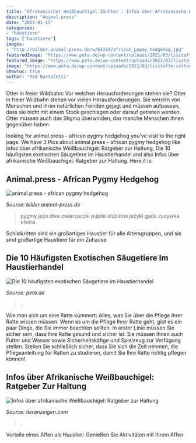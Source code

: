```yaml
---
title: "Afrikanischer Weißbauchigel Züchter : Infos über Afrikanische Weißbauchigel: Ratgeber Zur Haltung"
description: "Animal.press"
date: "2022-01-15"
categories:
- "haustiere"
tags: ["haustiere"]
images:
- "http://bilder.animal-press.de/w/64214/african_pygmy_hedgehog.jpg"
featuredImage: "https://www.peta.de/wp-content/uploads/2021/03/lisztaffe-cottontop-tamarin-1364167_1280-c-pixabay-1024x682.jpg"
featured_image: "https://www.peta.de/wp-content/uploads/2021/03/lisztaffe-cottontop-tamarin-1364167_1280-c-pixabay-1024x682.jpg"
image: "https://www.peta.de/wp-content/uploads/2021/03/lisztaffe-cottontop-tamarin-1364167_1280-c-pixabay-1024x682.jpg"
ShowToc: true
author: "Rod Bartoletti"
---
```



Otter in freier Wildbahn: Vor welchen Herausforderungen stehen sie?
Otter in freier Wildbahn stehen vor vielen Herausforderungen. Sie werden von Menschen und ihren natürlichen Feinden gejagt und müssen aufpassen, dass sie nicht mit einem Stock geschlagen oder darauf getreten werden. Otter müssen auch das Stigma überwinden, das manche Menschen ihnen gegenüber haben.

	

		
looking for animal.press - african pygmy hedgehog you've visit to the right page. We have 3 Pics about animal.press - african pygmy hedgehog like Infos über afrikanische Weißbauchigel: Ratgeber zur Haltung, Die 10 häufigsten exotischen Säugetiere im Haustierhandel and also Infos über afrikanische Weißbauchigel: Ratgeber zur Haltung. Here it is:
		
    
## Animal.press - African Pygmy Hedgehog

<img loading=lazy src="http://bilder.animal-press.de/w/64214/african_pygmy_hedgehog.jpg" onerror="this.onerror=null;this.src='https://tse1.mm.bing.net/th?id=OIP.ZqZqzP6X9EMIEvdl3eRzFgHaE6&amp;pid=15.1';" alt="animal.press - african pygmy hedgehog">

_Source: bilder.animal-press.de_

>pygmy jeże dwa zwierzaczki pupile ulubione jeżyki gadu zszywka elwira. 

	

Schildkröten sind ein großartiges Haustier für alle Altersgruppen, und sie sind großartige Haustiere für ein Zuhause.

    
## Die 10 Häufigsten Exotischen Säugetiere Im Haustierhandel

<img loading=lazy src="https://www.peta.de/wp-content/uploads/2021/03/lisztaffe-cottontop-tamarin-1364167_1280-c-pixabay-1024x682.jpg" onerror="this.onerror=null;this.src='https://tse1.mm.bing.net/th?id=OIP.FPauv8UUHOPLN5aqbGcxMgHaE7&amp;pid=15.1';" alt="Die 10 häufigsten exotischen Säugetiere im Haustierhandel">

_Source: peta.de_

>. 

	

Wie man sich um eine Ratte kümmert: Alles, was Sie über die Pflege Ihrer Ratte wissen müssen.
Wenn es um die Pflege Ihrer Ratte geht, gibt es ein paar Dinge, die Sie immer beachten sollten. In erster Linie müssen Sie sicher sein, dass Ihre Ratte gesund und sicher ist. Sie müssen ihnen auch Futter und Wasser sowie Sicherheitskäfige und Spielzeug zur Verfügung stellen. Stellen Sie schließlich sicher, dass Sie sich die Zeit nehmen, die Pflegeanleitung für Ratten zu studieren, damit Sie Ihre Ratte richtig pflegen können!

    
## Infos über Afrikanische Weißbauchigel: Ratgeber Zur Haltung

<img loading=lazy src="https://www.tieranzeigen.com/kleintierlexikon/afrikanischer-weissbauchigel/afrikanischer-weissbauchigel.jpg" onerror="this.onerror=null;this.src='https://tse4.mm.bing.net/th?id=OIP.fHOUhv-_Ljebgbpt8LjUbAHaEo&amp;pid=15.1';" alt="Infos über afrikanische Weißbauchigel: Ratgeber zur Haltung">

_Source: tieranzeigen.com_

>. 

	

Vorteile eines Affen als Haustier: Genießen Sie Aktivitäten mit Ihrem Affen

